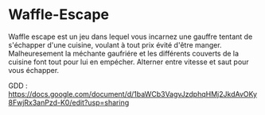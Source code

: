 # Waffle-Escape
 
Waffle escape est un jeu dans lequel vous incarnez une gauffre tentant de s'échapper d'une cuisine, voulant à tout prix évité d'être manger. Malheuresement la méchante gaufriére et les différents couverts de la cuisine font tout pour lui en empécher. Alterner entre vitesse et saut pour vous échapper. 

GDD : https://docs.google.com/document/d/1baWCb3VagvJzdphqHMj2JkdAvOKy8FwjRx3anPzd-K0/edit?usp=sharing
